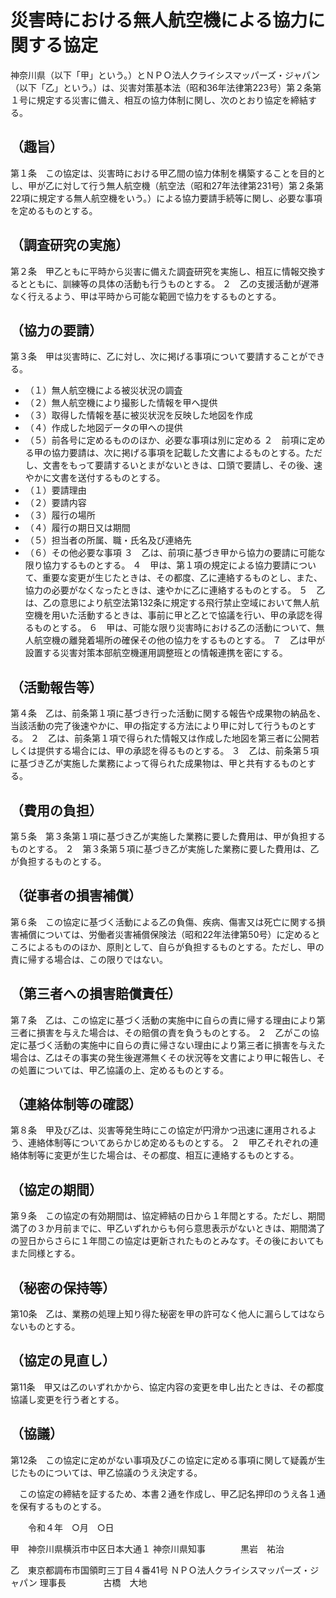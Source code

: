 # 災害時における無人航空機による協力に関する協定

神奈川県（以下「甲」という。）とＮＰＯ法人クライシスマッパーズ・ジャパン（以下「乙」という。）は、災害対策基本法（昭和36年法律第223号）第２条第１号に規定する災害に備え、相互の協力体制に関し、次のとおり協定を締結する。

## （趣旨）
第１条　この協定は、災害時における甲乙間の協力体制を構築することを目的とし、甲が乙に対して行う無人航空機（航空法（昭和27年法律第231号）第２条第22項に規定する無人航空機をいう。）による協力要請手続等に関し、必要な事項を定めるものとする。

## （調査研究の実施）
第２条　甲乙ともに平時から災害に備えた調査研究を実施し、相互に情報交換するとともに、訓練等の具体の活動も行うものとする。
２　乙の支援活動が遅滞なく行えるよう、甲は平時から可能な範囲で協力をするものとする。

## （協力の要請）
第３条　甲は災害時に、乙に対し、次に掲げる事項について要請することができる。 
 * （１）無人航空機による被災状況の調査
 * （２）無人航空機により撮影した情報を甲へ提供
 * （３）取得した情報を基に被災状況を反映した地図を作成
 * （４）作成した地図データの甲への提供
 * （５）前各号に定めるもののほか、必要な事項は別に定める
２　前項に定める甲の協力要請は、次に掲げる事項を記載した文書によるものとする。ただし、文書をもって要請するいとまがないときは、口頭で要請し、その後、速やかに文書を送付するものとする。
 * （１）要請理由
 * （２）要請内容
 * （３）履行の場所
 * （４）履行の期日又は期間
 * （５）担当者の所属、職・氏名及び連絡先
 * （６）その他必要な事項
３　乙は、前項に基づき甲から協力の要請に可能な限り協力するものとする。
４　甲は、第１項の規定による協力要請について、重要な変更が生じたときは、その都度、乙に連絡するものとし、また、協力の必要がなくなったときは、速やかに乙に連絡するものとする。
５　乙は、乙の意思により航空法第132条に規定する飛行禁止空域において無人航空機を用いた活動するときは、事前に甲と乙とで協議を行い、甲の承認を得るものとする。
６　甲は、可能な限り災害時における乙の活動について、無人航空機の離発着場所の確保その他の協力をするものとする。
７　乙は甲が設置する災害対策本部航空機運用調整班との情報連携を密にする。

## （活動報告等）
第４条　乙は、前条第１項に基づき行った活動に関する報告や成果物の納品を、当該活動の完了後速やかに、甲の指定する方法により甲に対して行うものとする。
２　乙は、前条第１項で得られた情報又は作成した地図を第三者に公開若しくは提供する場合には、甲の承認を得るものとする。
３　乙は、前条第５項に基づき乙が実施した業務によって得られた成果物は、甲と共有するものとする。

## （費用の負担）
第５条　第３条第１項に基づき乙が実施した業務に要した費用は、甲が負担するものとする。
２　第３条第５項に基づき乙が実施した業務に要した費用は、乙が負担するものとする。

## （従事者の損害補償）
第６条　この協定に基づく活動による乙の負傷、疾病、傷害又は死亡に関する損害補償については、労働者災害補償保険法（昭和22年法律第50号）に定めるところによるもののほか、原則として、自らが負担するものとする。ただし、甲の責に帰する場合は、この限りではない。

## （第三者への損害賠償責任）
第７条　乙は、この協定に基づく活動の実施中に自らの責に帰する理由により第三者に損害を与えた場合は、その賠償の責を負うものとする。
２　乙がこの協定に基づく活動の実施中に自らの責に帰さない理由により第三者に損害を与えた場合は、乙はその事実の発生後遅滞無くその状況等を文書により甲に報告し、その処置については、甲乙協議の上、定めるものとする。

## （連絡体制等の確認）
第８条　甲及び乙は、災害等発生時にこの協定が円滑かつ迅速に運用されるよう、連絡体制等についてあらかじめ定めるものとする。
２　甲乙それぞれの連絡体制等に変更が生じた場合は、その都度、相互に連絡するものとする。

## （協定の期間）
第９条　この協定の有効期間は、協定締結の日から１年間とする。ただし、期間満了の３か月前までに、甲乙いずれからも何ら意思表示がないときは、期間満了の翌日からさらに１年間この協定は更新されたものとみなす。その後においてもまた同様とする。

## （秘密の保持等）
第10条　乙は、業務の処理上知り得た秘密を甲の許可なく他人に漏らしてはならないものとする。

## （協定の見直し）
第11条　甲又は乙のいずれかから、協定内容の変更を申し出たときは、その都度協議し変更を行う者とする。

## （協議）
第12条　この協定に定めがない事項及びこの協定に定める事項に関して疑義が生じたものについては、甲乙協議のうえ決定する。


　この協定の締結を証するため、本書２通を作成し、甲乙記名押印のうえ各１通を保有するものとする。

　　令和４年　○月　○日


甲　神奈川県横浜市中区日本大通１
神奈川県知事　　　　黒岩　祐治


乙　東京都調布市国領町三丁目４番41号
ＮＰＯ法人クライシスマッパーズ・ジャパン
理事長　　　　      古橋　大地



